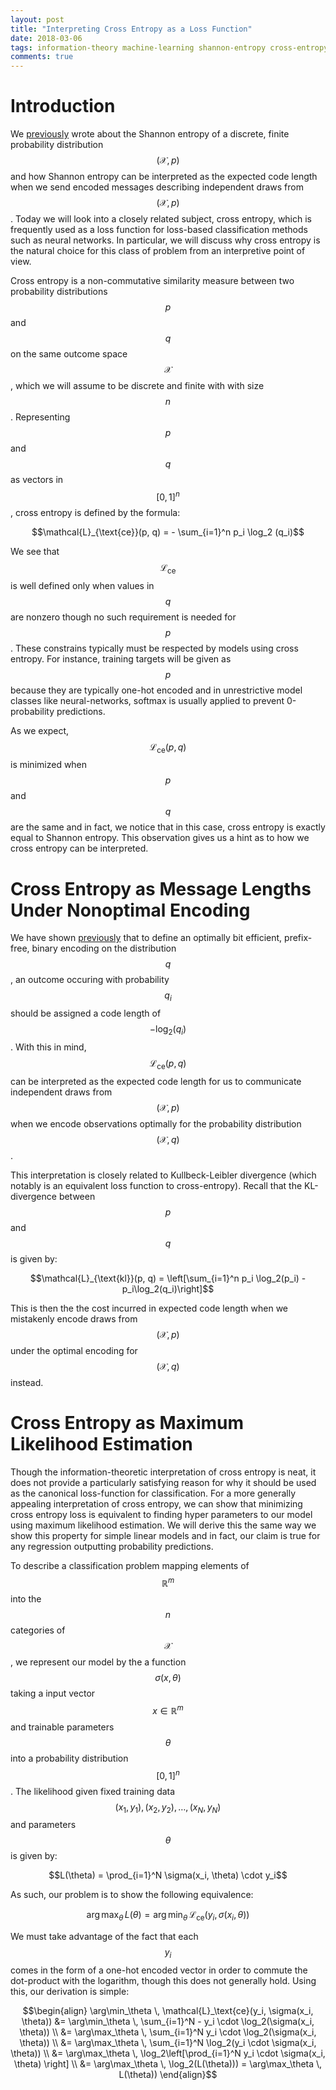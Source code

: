 ```yaml
---
layout: post
title: "Interpreting Cross Entropy as a Loss Function"
date: 2018-03-06
tags: information-theory machine-learning shannon-entropy cross-entropy kullbeck-leibler-divergence
comments: true
---
```


# Introduction

We [previously](https://frankwang95.github.io/2018/02/shannon-entropy-as-expected-message-length) wrote about the Shannon entropy of a discrete, finite probability distribution $$(\mathcal{X}, p)$$ and how Shannon entropy can be interpreted as the expected code length when we send encoded messages describing independent draws from $$(\mathcal{X}, p)$$. Today we will look into a closely related subject, cross entropy, which is frequently used as a loss function for loss-based classification methods such as neural networks. In particular, we will discuss why cross entropy is the natural choice for this class of problem from an interpretive point of view.

Cross entropy is a non-commutative similarity measure between two probability distributions $$p$$ and $$q$$ on the same outcome space $$\mathcal{X}$$, which we will assume to be discrete and finite with with size $$n$$. Representing $$p$$ and $$q$$ as vectors in $$[0, 1]^n$$, cross entropy is defined by the formula:

  $$\mathcal{L}_{\text{ce}}(p, q) = - \sum_{i=1}^n p_i \log_2 (q_i)$$

We see that $$\mathcal{L}_{\text{ce}}$$ is well defined only when values in $$q$$ are nonzero though no such requirement is needed for $$p$$. These constrains typically must be respected by models using cross entropy. For instance, training targets will be given as $$p$$ because they are typically one-hot encoded and in unrestrictive model classes like neural-networks, softmax is usually applied to prevent 0-probability predictions.

As we expect, $$\mathcal{L}_{\text{ce}}(p, q)$$ is minimized when $$p$$ and $$q$$ are the same and in fact, we notice that in this case, cross entropy is exactly equal to Shannon entropy. This observation gives us a hint as to how we cross entropy can be interpreted.

# Cross Entropy as Message Lengths Under Nonoptimal Encoding

We have shown [previously](https://frankwang95.github.io/2018/02/shannon-entropy-as-expected-message-length) that to define an optimally bit efficient, prefix-free, binary encoding on the distribution $$q$$, an outcome occuring with probability $$q_i$$ should be assigned a code length of $$-\log_2(q_i)$$. With this in mind, $$\mathcal{L}_{\text{ce}}(p, q)$$ can be interpreted as the expected code length for us to communicate independent draws from $$(\mathcal{X}, p)$$ when we encode observations optimally for the probability distribution $$(\mathcal{X}, q)$$.

This interpretation is closely related to Kullbeck-Leibler divergence (which notably is an equivalent loss function to cross-entropy). Recall that the KL-divergence between $$p$$ and $$q$$ is given by:

  $$\mathcal{L}_{\text{kl}}(p, q) = \left[\sum_{i=1}^n p_i \log_2(p_i) - p_i\log_2(q_i)\right]$$

This is then the the cost incurred in expected code length when we mistakenly encode draws from $$(\mathcal{X}, p)$$ under the optimal encoding for $$(\mathcal{X}, q)$$ instead.

# Cross Entropy as Maximum Likelihood Estimation

Though the information-theoretic interpretation of cross entropy is neat, it does not provide a particularly satisfying reason for why it should be used as the canonical loss-function for classification. For a more generally appealing interpretation of cross entropy, we can show that minimizing cross entropy loss is equivalent to finding hyper parameters to our model using maximum likelihood estimation. We will derive this the same way we show this property for simple linear models and in fact, our claim is true for any regression outputting probability predictions.

To describe a classification problem mapping elements of $$\mathbb{R}^m$$ into the $$n$$ categories of $$\mathcal{X}$$, we represent our model by the a function $$\sigma(x, \theta)$$ taking a input vector $$x \in \mathbb{R}^m$$ and trainable parameters $$\theta$$ into a probability distribution $$[0, 1]^n$$. The likelihood given fixed training data $$(x_1, y_1), (x_2, y_2), \ldots, (x_N, y_N)$$ and parameters $$\theta$$ is given by:

  $$L(\theta) = \prod_{i=1}^N \sigma(x_i, \theta) \cdot y_i$$

As such, our problem is to show the following equivalence:

  $$\arg\max_\theta \, L(\theta) = \arg\min_\theta \, \mathcal{L}_\text{ce}(y_i, \sigma(x_i, \theta))$$

We must take advantage of the fact that each $$y_i$$ comes in the form of a one-hot encoded vector in order to commute the dot-product with the logarithm, though this does not generally hold. Using this, our derivation is simple:

  $$\begin{align}
    \arg\min_\theta \, \mathcal{L}_\text{ce}(y_i, \sigma(x_i, \theta)) &= \arg\min_\theta \, \sum_{i=1}^N - y_i \cdot \log_2(\sigma(x_i, \theta)) \\
    &= \arg\max_\theta \, \sum_{i=1}^N y_i \cdot \log_2(\sigma(x_i, \theta)) \\
    &= \arg\max_\theta \, \sum_{i=1}^N \log_2(y_i \cdot \sigma(x_i, \theta)) \\
    &= \arg\max_\theta \, \log_2\left[\prod_{i=1}^N y_i \cdot \sigma(x_i, \theta) \right] \\
    &= \arg\max_\theta \, \log_2(L(\theta))) = \arg\max_\theta \, L(\theta))
  \end{align}$$
